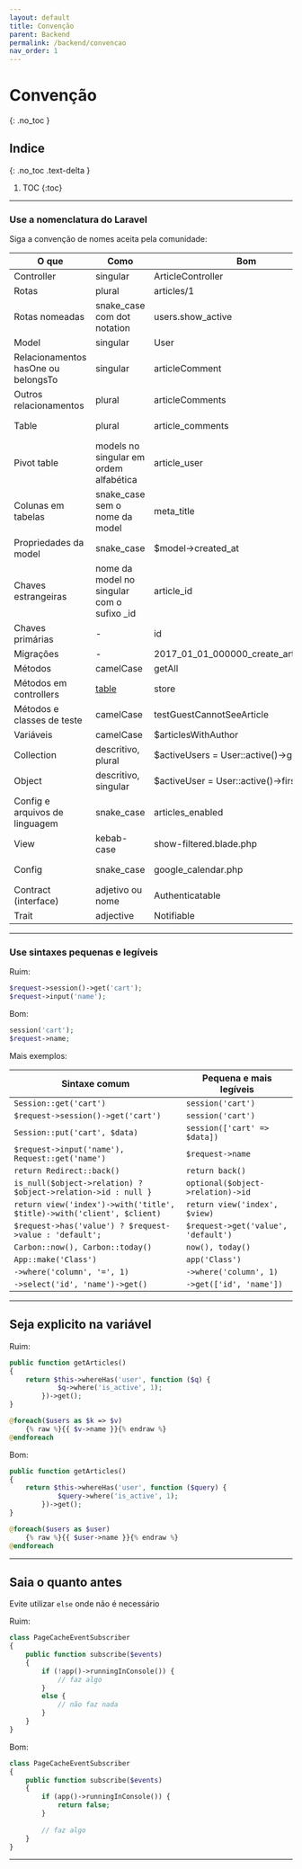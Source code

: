 ```yaml
---
layout: default
title: Convenção
parent: Backend
permalink: /backend/convencao
nav_order: 1
---
```


# Convenção
{: .no_toc }

## Indice
{: .no_toc .text-delta }

1. TOC
{:toc}

---

### Use a nomenclatura do Laravel

Siga a convenção de nomes aceita pela comunidade:

O que | Como | Bom | Ruim
------------ | ------------- | ------------- | -------------
Controller | singular | ArticleController | ~~ArticlesController~~
Rotas | plural | articles/1 | ~~article/1~~
Rotas nomeadas | snake_case com dot notation | users.show_active | ~~users.show-active, show-active-users~~
Model | singular | User | ~~Users~~
Relacionamentos hasOne ou belongsTo | singular | articleComment | ~~articleComments, article_comment~~
Outros relacionamentos | plural | articleComments | ~~articleComment, article_comments~~
Table | plural | article_comments | ~~article_comment, articleComments~~
Pivot table | models no singular em ordem alfabética | article_user | ~~user_article, articles_users~~
Colunas em tabelas | snake_case sem o nome da model | meta_title | ~~MetaTitle; article_meta_title~~
Propriedades da model | snake_case | $model->created_at | ~~$model->createdAt~~
Chaves estrangeiras | nome da model no singular com o sufixo _id | article_id | ~~ArticleId, id_article, articles_id~~
Chaves primárias | - | id | ~~custom_id~~
Migrações | - | 2017_01_01_000000_create_articles_table | ~~2017_01_01_000000_articles~~
Métodos | camelCase | getAll | ~~get_all~~
Métodos em controllers | [table](https://laravel.com/docs/master/controllers#resource-controllers) | store | ~~saveArticle~~
Métodos e classes de teste | camelCase | testGuestCannotSeeArticle | ~~test_guest_cannot_see_article~~
Variáveis | camelCase | $articlesWithAuthor | ~~$articles_with_author~~
Collection | descritivo, plural | $activeUsers = User::active()->get() | ~~$active, $data~~
Object | descritivo, singular | $activeUser = User::active()->first() | ~~$users, $obj~~
Config e arquivos de linguagem | snake_case | articles_enabled | ~~ArticlesEnabled; articles-enabled~~
View | kebab-case | show-filtered.blade.php | ~~showFiltered.blade.php, show_filtered.blade.php~~
Config | snake_case | google_calendar.php | ~~googleCalendar.php, google-calendar.php~~
Contract (interface) | adjetivo ou nome | Authenticatable | ~~AuthenticationInterface, IAuthentication~~
Trait | adjective | Notifiable | ~~NotificationTrait~~

---

### Use sintaxes pequenas e legíveis

Ruim:

```php
$request->session()->get('cart');
$request->input('name');
```

Bom:

```php
session('cart');
$request->name;
```

Mais exemplos:

Sintaxe comum | Pequena e mais legíveis
------------ | -------------
`Session::get('cart')` | `session('cart')`
`$request->session()->get('cart')` | `session('cart')`
`Session::put('cart', $data)` | `session(['cart' => $data])`
`$request->input('name'), Request::get('name')` | `$request->name`
`return Redirect::back()` | `return back()`
`is_null($object->relation) ? $object->relation->id : null }` | `optional($object->relation)->id`
`return view('index')->with('title', $title)->with('client', $client)` | `return view('index', $view)`
`$request->has('value') ? $request->value : 'default';` | `$request->get('value', 'default')`
`Carbon::now(), Carbon::today()` | `now(), today()`
`App::make('Class')` | `app('Class')`
`->where('column', '=', 1)` | `->where('column', 1)`
`->select('id', 'name')->get()` | `->get(['id', 'name'])`

---

## Seja explicito na variável

Ruim:

```php
public function getArticles()
{
    return $this->whereHas('user', function ($q) {
            $q->where('is_active', 1);
        })->get();
}

@foreach($users as $k => $v)
    {% raw %}{{ $v->name }}{% endraw %}
@endforeach
```

Bom:

```php
public function getArticles()
{
    return $this->whereHas('user', function ($query) {
            $query->where('is_active', 1);
        })->get();
}

@foreach($users as $user)
    {% raw %}{{ $user->name }}{% endraw %}
@endforeach
```

---

## Saia o quanto antes

Evite utilizar `else` onde não é necessário

Ruim:

```php
class PageCacheEventSubscriber
{
    public function subscribe($events)
    {
        if (!app()->runningInConsole()) {
            // faz algo
        }
        else {
            // não faz nada
        }       
    }
}
```

Bom:

```php
class PageCacheEventSubscriber
{
    public function subscribe($events)
    {
        if (app()->runningInConsole()) {
            return false;
        }
            
        // faz algo    
    }
}
```

---
